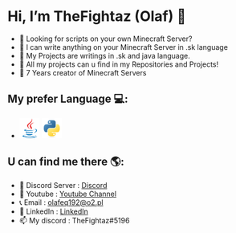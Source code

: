 #  Hi, I’m TheFightaz (Olaf) 👋
- 👀 Looking for scripts on your own Minecraft Server?
- 🌱 I can write anything on your Minecraft Server in .sk language
- 🧬 My Projects are writings in .sk and java language.
- 🧨 All my projects can u find in my Repositories and Projects!
- 🔰 7 Years creator of Minecraft Servers


## My prefer Language 💻:
- <img src="https://raw.githubusercontent.com/devicons/devicon/master/icons/java/java-original.svg" width="40" height="40" style="max-width: 100%;"> <img src="https://raw.githubusercontent.com/devicons/devicon/master/icons/python/python-original.svg" width="40" height="40" style="max-width: 100%;">

## U can find me there 🌎:
- 🔮 Discord Server : <a href="https://discord.gg/kVej5SKDMF">Discord</a>
- 🎥 Youtube : <a href="https://www.youtube.com/channel/UCwLi3PgldG2kq3NVZz88JUQ">Youtube Channel</a>
- 📞 Email : olafeq192@o2.pl
- 🔔 LinkedIn : <a href=https://www.linkedin.com/in/olaf-bigda-086103222/> LinkedIn</a>
- 📫 My discord : TheFightaz#5196
<!---
--->
